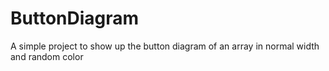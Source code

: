 # ButtonDiagram
 A simple project to show up the button diagram of an array in normal width and random color
